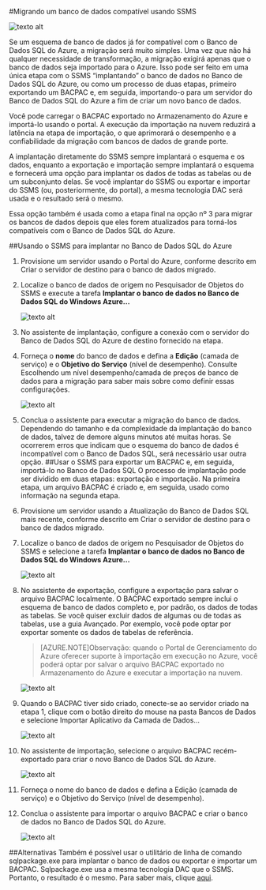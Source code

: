 <properties
   pageTitle="Migrando para o Banco de Dados SQL usando SSMS"
   description="Banco de Dados SQL do Microsoft Azure, migrar banco de dados sql, migrar usando ssms"
   services="sql-database"
   documentationCenter=""
   authors="pehteh"
   manager="jeffreyg"
   editor="monicar"/>

<tags
   ms.service="sql-database"
   ms.devlang="NA"
   ms.topic="article"
   ms.tgt_pltfrm="NA"
   ms.workload="data-management"
   ms.date="04/14/2015"
   ms.author="pehteh"/>

#Migrando um banco de dados compatível usando SSMS 

![texto alt](./media/sql-database-migrate-ssms/01SSMSDiagram.png)

Se um esquema de banco de dados já for compatível com o Banco de Dados SQL do Azure, a migração será muito simples. Uma vez que não há qualquer necessidade de transformação, a migração exigirá apenas que o banco de dados seja importado para o Azure. Isso pode ser feito em uma única etapa com o SSMS “implantando” o banco de dados no Banco de Dados SQL do Azure, ou como um processo de duas etapas, primeiro exportando um BACPAC e, em seguida, importando-o para um servidor do Banco de Dados SQL do Azure a fim de criar um novo banco de dados.

Você pode carregar o BACPAC exportado no Armazenamento do Azure e importá-lo usando o portal. A execução da importação na nuvem reduzirá a latência na etapa de importação, o que aprimorará o desempenho e a confiabilidade da migração com bancos de dados de grande porte.

A implantação diretamente do SSMS sempre implantará o esquema e os dados, enquanto a exportação e importação sempre implantará o esquema e fornecerá uma opção para implantar os dados de todas as tabelas ou de um subconjunto delas. Se você implantar do SSMS ou exportar e importar do SSMS (ou, posteriormente, do portal), a mesma tecnologia DAC será usada e o resultado será o mesmo.

Essa opção também é usada como a etapa final na opção nº 3 para migrar os bancos de dados depois que eles forem atualizados para torná-los compatíveis com o Banco de Dados SQL do Azure.

##Usando o SSMS para implantar no Banco de Dados SQL do Azure
1.	Provisione um servidor usando o Portal do Azure, conforme descrito em Criar o servidor de destino para o banco de dados migrado.
2. Localize o banco de dados de origem no Pesquisador de Objetos do SSMS e execute a tarefa **Implantar o banco de dados no Banco de Dados SQL do Windows Azure...**

	![texto alt](./media/sql-database-migrate-ssms/02MigrateusingSSMS.png)

3.	No assistente de implantação, configure a conexão com o servidor do Banco de Dados SQL do Azure de destino fornecido na etapa.
4.	Forneça o **nome** do banco de dados e defina a **Edição** (camada de serviço) e o **Objetivo do Serviço** (nível de desempenho). Consulte Escolhendo um nível desempenho/camada de preços de banco de dados para a migração para saber mais sobre como definir essas configurações. 

	![texto alt](./media/sql-database-migrate-ssms/03MigrateusingSSMS.png)

5.	Conclua o assistente para executar a migração do banco de dados. Dependendo do tamanho e da complexidade da implantação do banco de dados, talvez de demore alguns minutos até muitas horas. Se ocorrerem erros que indicam que o esquema do banco de dados é incompatível com o Banco de Dados SQL, será necessário usar outra opção.
##Usar o SSMS para exportar um BACPAC e, em seguida, importá-lo no Banco de Dados SQL
O processo de implantação pode ser dividido em duas etapas: exportação e importação. Na primeira etapa, um arquivo BACPAC é criado e, em seguida, usado como informação na segunda etapa.

1.	Provisione um servidor usando a Atualização do Banco de Dados SQL mais recente, conforme descrito em Criar o servidor de destino para o banco de dados migrado.
2.	Localize o banco de dados de origem no Pesquisador de Objetos do SSMS e selecione a tarefa **Implantar o banco de dados no Banco de Dados SQL do Windows Azure...**

	![texto alt](./media/sql-database-migrate-ssms/04MigrateusingSSMS.png)

3. No assistente de exportação, configure a exportação para salvar o arquivo BACPAC localmente. O BACPAC exportado sempre inclui o esquema de banco de dados completo e, por padrão, os dados de todas as tabelas. Se você quiser excluir dados de algumas ou de todas as tabelas, use a guia Avançado. Por exemplo, você pode optar por exportar somente os dados de tabelas de referência.
	>[AZURE.NOTE]Observação: quando o Portal de Gerenciamento do Azure oferecer suporte à importação em execução no Azure, você poderá optar por salvar o arquivo BACPAC exportado no Armazenamento do Azure e executar a importação na nuvem.

	![texto alt](./media/sql-database-migrate-ssms/05MigrateusingSSMS.png)

4.	Quando o BACPAC tiver sido criado, conecte-se ao servidor criado na etapa 1, clique com o botão direito do mouse na pasta Bancos de Dados e selecione Importar Aplicativo da Camada de Dados...

	![texto alt](./media/sql-database-migrate-ssms/06MigrateusingSSMS.png)

5.	No assistente de importação, selecione o arquivo BACPAC recém-exportado para criar o novo Banco de Dados SQL do Azure.

	![texto alt](./media/sql-database-migrate-ssms/07MigrateusingSSMS.png)

6.	Forneça o nome do banco de dados e defina a Edição (camada de serviço) e o Objetivo do Serviço (nível de desempenho).
	 
7.	Conclua o assistente para importar o arquivo BACPAC e criar o banco de dados no Banco de Dados SQL do Azure.

	![texto alt](./media/sql-database-migrate-ssms/08MigrateusingSSMS.png)
 
##Alternativas
Também é possível usar o utilitário de linha de comando sqlpackage.exe para implantar o banco de dados ou exportar e importar um BACPAC. Sqlpackage.exe usa a mesma tecnologia DAC que o SSMS. Portanto, o resultado é o mesmo. Para saber mais, clique [aqui](https://msdn.microsoft.com/library/hh550080.aspx).

<!---HONumber=58--> 